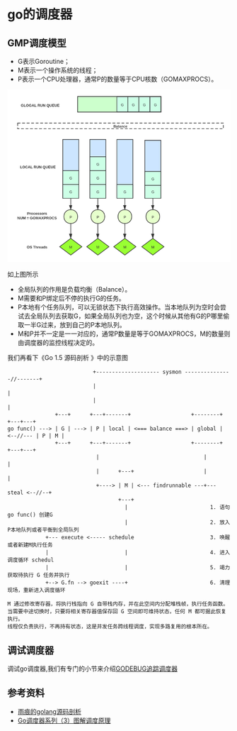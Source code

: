 # go的调度器


## GMP调度模型

- G表示Goroutine；
- M表示一个操作系统的线程；
- P表示一个CPU处理器，通常P的数量等于CPU核数（GOMAXPROCS）。

![](../img/scheduler-1.png)

如上图所示

- 全局队列的作用是负载均衡（Balance）。
- M需要和P绑定后不停的执行G的任务。
- P本地有个任务队列，可以无锁状态下执行高效操作。当本地队列为空时会尝试去全局队列去获取G，如果全局队列也为空，这个时候从其他有G的P哪里偷取一半G过来，放到自己的P本地队列。
- M和P并不一定是一一对应的，通常P数量是等于GOMAXPROCS，M的数量则由调度器的监控线程决定的。

我们再看下《Go 1.5 源码剖析 》中的示意图
```
                           +-------------------- sysmon ---------------//-------+
                           |                                                    |
                           |                                                    |
               +---+      +---+-------+                   +--------+          +---+---+
go func() ---> | G | ---> | P | local | <=== balance ===> | global | <--//--- | P | M |
               +---+      +---+-------+                   +--------+          +---+---+
                            |                                 |                 |
                            |      +---+                      |                 | 
                            +----> | M | <--- findrunnable ---+--- steal <--//--+
                                   +---+
                                     |                          1. 语句go func() 创建G
                                     |                          2. 放入P本地队列或者平衡到全局队列
            +--- execute <----- schedule                        3. 唤醒或者新建M执行任务
            |                        |                          4. 进入调度循环 schedul
            |                        |                          5. 竭力获取待执行 G 任务并执行
            +--> G.fn --> goexit ----+                          6. 清理现场，重新进入调度循环
```

```
M 通过修改寄存器，将执⾏栈指向 G ⾃带栈内存，并在此空间内分配堆栈帧，执⾏任务函数。
当需要中途切换时，只要将相关寄存器值保存回 G 空间即可维持状态，任何 M 都可据此恢复执⾏。
线程仅负责执⾏，不再持有状态，这是并发任务跨线程调度，实现多路复⽤的根本所在。
```

## 调试调度器

调试go调度器,我们有专门的小节来介绍[GODEBUG追踪调度器](../go调试/GODEBUG追踪调度器.md)


## 参考资料

- [雨痕的golang源码剖析](https://github.com/qyuhen/book)
- [Go调度器系列（3）图解调度原理](https://segmentfault.com/a/1190000018775901)